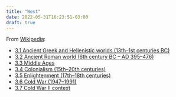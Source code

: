```yaml
---
title: "West"
date: 2022-05-31T16:23:51-03:00
draft: true
---
```


From [Wikipedia](https://en.wikipedia.org/wiki/Western_world):

- [3.1 Ancient Greek and Hellenistic worlds (13th–1st centuries BC)](https://en.wikipedia.org/wiki/Western_world#Ancient_Greek_and_Hellenistic_worlds_(13th–1st_centuries_BC))
- [3.2 Ancient Roman world (6th century BC – AD 395–476)](https://en.wikipedia.org/wiki/Western_world#Ancient_Roman_world_(6th_century_BC_–_AD_395–476))
- [3.3 Middle Ages](https://en.wikipedia.org/wiki/Western_world#Middle_Ages)
- [3.4 Colonialism (15th–20th centuries)](https://en.wikipedia.org/wiki/Western_world#Colonialism_(15th–20th_centuries))
- [3.5 Enlightenment (17th–18th centuries)](https://en.wikipedia.org/wiki/Western_world#Enlightenment_(17th–18th_centuries))
- [3.6 Cold War (1947–1991)](https://en.wikipedia.org/wiki/Western_world#Cold_War_(1947–1991))
- [3.7 Cold War II context](https://en.wikipedia.org/wiki/Western_world#Cold_War_II_context)